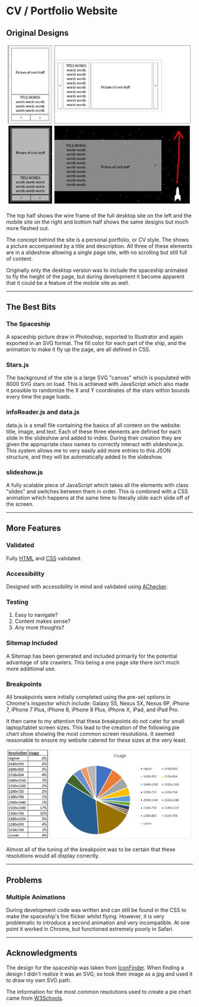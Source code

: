 # CV / Portfolio Website

## Original Designs

![NASA approved designs yo](designs.png)

The top half shows the wire frame of the full desktop site on the left and the mobile site on the right and bottom half shows the same designs but much more fleshed out.

The concept behind the site is a personal portfolio, or CV style. The shows a picture accompanied by a title and description. All three of these elements are in a slideshow allowing a single page site, with no scrolling but still full of content.

Originally only the desktop version was to include the spaceship animated to fly the height of the page, but during development it become apparent that it could be a feature of the mobile site as well.
***
## The Best Bits
### The Spaceship

A spaceship picture draw in Photoshop, exported to Illustrator and again exported in an SVG format. The fill color for each part of the ship, and the animation to make it fly up the page, are all defined in CSS.

### Stars.js

The background of the site is a large SVG "canvas" which is populated with 8000 SVG stars on load. This is achieved with JavaScript which also made it possible to randomize the X and Y coordinates of the stars within bounds every time the page loads.

### infoReader.js and data.js

data.js is a small file containing the basics of all content on the website: title, image, and text. Each of these three elements are defined for each slide in the slideshow and added to index. During their creation they are given the appropriate class names to correctly interact with slideshow.js. This system allows me to very easily add more entries to this JSON structure, and they will be automatically added to the slideshow.

### slideshow.js

A fully scalable piece of JavaScript which takes all the elements with class "slides" and switches between them in order. This is combined with a CSS animation which happens at the same time to literally *slide* each slide off of the screen.  
***
## More Features
### Validated
Fully [HTML](https://validator.w3.org/) and [CSS](https://jigsaw.w3.org/css-validator/) validated.

### Accessibility
Designed with accessibility in mind and validated using [AChecker](https://achecker.ca/checker/index.php).

### Testing

1. Easy to navigate?
2. Content makes sense?
3. Any more thoughts?


### Sitemap Included

A Sitemap has been generated and included primarily for the potential advantage of site crawlers. This being a one page site there isn't much more additional use.

### Breakpoints

All breakpoints were initially completed using the pre-set options in Chrome's inspector which include: Galaxy S5, Nexus 5X, Nexus 6P, iPhone 7, iPhone 7 Plus, iPhone 8, iPhone 8 Plus, iPhone X, iPad, and iPad Pro.

It then came to my attention that these breakpoints do not cater for small laptop/tablet screen sizes. This lead to the creation of the following pie chart show showing the most common screen resolutions. It seemed reasonable to ensure my website catered for these sizes at the very least.

![Most common resolutions pie chart](res_usage.png)

Almost all of the tuning of the breakpoint was to be certain that these resolutions would all display correctly.

***

## Problems
### Multiple Animations

During development code was written and can still be found in the CSS to make the spaceship's fire flicker whilst flying. However, it is very problematic to introduce a second animation and very incompatible. At one point it worked in Chrome, but functioned extremely poorly in Safari.

***
## Acknowledgments

The design for the spaceship was taken from [IconFinder](https://www.iconfinder.com/icons/416398/aliens_exploration_fuel_nasa_rocket_space_spaceship_icon). When finding a design I didn't realize it was an SVG, so took their image as a jpg and used it to draw my own SVG path.

The information for the most common resolutions used to create a pie chart came from  [W3Schools](https://www.w3schools.com/browsers/browsers_display.asp).
